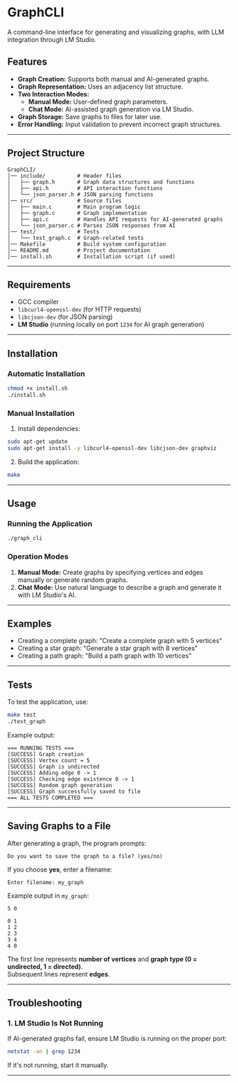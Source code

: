 # GraphCLI

A command-line interface for generating and visualizing graphs, with LLM integration through LM Studio.

## Features
- **Graph Creation:** Supports both manual and AI-generated graphs.
- **Graph Representation:** Uses an adjacency list structure.
- **Two Interaction Modes:**
  - **Manual Mode:** User-defined graph parameters.
  - **Chat Mode:** AI-assisted graph generation via LM Studio.
- **Graph Storage:** Save graphs to files for later use.
- **Error Handling:** Input validation to prevent incorrect graph structures.

---

## Project Structure
```
GraphCLI/
│── include/          # Header files
│   ├── graph.h       # Graph data structures and functions
│   ├── api.h         # API interaction functions
│   └── json_parser.h # JSON parsing functions
│── src/              # Source files
│   ├── main.c        # Main program logic
│   ├── graph.c       # Graph implementation
│   ├── api.c         # Handles API requests for AI-generated graphs
│   └── json_parser.c # Parses JSON responses from AI
│── test/             # Tests
│   └── test_graph.c  # Graph-related tests
│── Makefile          # Build system configuration
│── README.md         # Project documentation
│── install.sh        # Installation script (if used)
```

---

## Requirements

- GCC compiler
- `libcurl4-openssl-dev` (for HTTP requests)
- `libcjson-dev` (for JSON parsing)
- **LM Studio** (running locally on port `1234` for AI graph generation)

---

## Installation

### Automatic Installation
```bash
chmod +x install.sh
./install.sh
```

### Manual Installation
1. Install dependencies:
```bash
sudo apt-get update
sudo apt-get install -y libcurl4-openssl-dev libcjson-dev graphviz
```
2. Build the application:
```bash
make
```

---

## Usage

### Running the Application
```bash
./graph_cli
```

### Operation Modes
1. **Manual Mode:** Create graphs by specifying vertices and edges manually or generate random graphs.
2. **Chat Mode:** Use natural language to describe a graph and generate it with LM Studio's AI.

---

## Examples

- Creating a complete graph: "Create a complete graph with 5 vertices"
- Creating a star graph: "Generate a star graph with 8 vertices"
- Creating a path graph: "Build a path graph with 10 vertices"
---

## Tests
To test the application, use:
```bash
make test
./test_graph
```
Example output:
```
=== RUNNING TESTS ===
[SUCCESS] Graph creation
[SUCCESS] Vertex count = 5
[SUCCESS] Graph is undirected
[SUCCESS] Adding edge 0 -> 1
[SUCCESS] Checking edge existence 0 -> 1
[SUCCESS] Random graph generation
[SUCCESS] Graph successfully saved to file
=== ALL TESTS COMPLETED ===
```

---

## Saving Graphs to a File
After generating a graph, the program prompts:
```
Do you want to save the graph to a file? (yes/no)
```
If you choose **yes**, enter a filename:
```
Enter filename: my_graph
```
Example output in `my_graph`:
```
5 0

0 1
1 2
2 3
3 4
4 0
```
The first line represents **number of vertices** and **graph type (0 = undirected, 1 = directed)**.  
Subsequent lines represent **edges**.

---

## Troubleshooting

### **1. LM Studio Is Not Running**
If AI-generated graphs fail, ensure LM Studio is running on the proper port:
```bash
netstat -an | grep 1234
```
If it's not running, start it manually.

---

